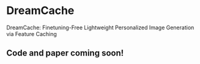 # DreamCache
DreamCache: Finetuning-Free Lightweight Personalized Image Generation via Feature Caching


## Code and paper coming soon!
